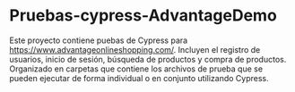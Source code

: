 # Pruebas-cypress-AdvantageDemo
Este proyecto contiene puebas de Cypress para https://www.advantageonlineshopping.com/. Incluyen el registro de usuarios, inicio de sesión, búsqueda de productos y compra de productos. Organizado en carpetas que contiene los archivos de prueba que se pueden ejecutar de forma individual o en conjunto utilizando Cypress.
